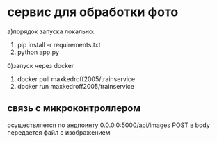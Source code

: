 # сервис для обработки фото
а)порядок запуска локально:
1. pip install -r requirements.txt
2. python app.py
   
б)запуск через docker
1. docker pull maxkedroff2005/trainservice
2. docker run maxkedroff2005/trainservice
## связь с микроконтроллером
осуществляется по эндпоинту 0.0.0.0:5000/api/images POST в body передается файл с изображением
